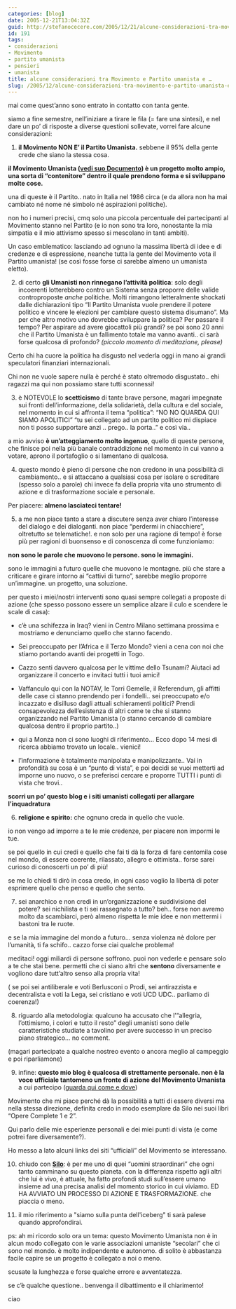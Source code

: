 ```yaml
---
categories: [blog]
date: 2005-12-21T13:04:32Z
guid: http://stefanocecere.com/2005/12/21/alcune-considerazioni-tra-movimento-e-partito-umanista-e/
id: 191
tags:
- considerazioni
- Movimento
- partito umanista
- pensieri
- umanista
title: alcune considerazioni tra Movimento e Partito umanista e …
slug: /2005/12/alcune-considerazioni-tra-movimento-e-partito-umanista-e/
---
```


mai come quest’anno sono entrato in contatto con tanta gente.
  
siamo a fine semestre, nell’iniziare a tirare le fila (= fare una sintesi), e nel dare un po’ di risposte a diverse questioni sollevate, vorrei fare alcune considerazioni:

1) **il Movimento NON E’ il Partito Umanista.** sebbene il 95% della gente crede che siano la stessa cosa.
  
**il Movimento Umanista ([vedi suo Documento](http://stefanocecere.com/wp-content/DocumentodelMovimentoUmanista.rtf)) è un progetto molto ampio, una sorta di “contenitore” dentro il quale prendono forma e si sviluppano molte cose.**
  
una di queste è il Partito.. nato in Italia nel 1986 circa (e da allora non ha mai cambiato né nome né simbolo né aspirazioni politiche).
  
non ho i numeri precisi, cmq solo una piccola percentuale dei partecipanti al Movimento stanno nel Partito (e io non sono tra loro, nonostante la mia simpatia e il mio attivismo spesso si mescolano in tanti ambiti).
  
Un caso emblematico: lasciando ad ognuno la massima libertà di idee e di credenze e di espressione, neanche tutta la gente del Movimento vota il Partito umanista! (se così fosse forse ci sarebbe almeno un umanista eletto).

2) di certo **gli Umanisti non rinnegano l’attività politica**: solo degli incoerenti lotterebbero contro un Sistema senza proporre delle valide controproposte _anche_ politiche. Molti rimangono letteralmente shockati dalle dichiarazioni tipo “Il Partito Umanista vuole prendere il potere politico e vincere le elezioni per cambiare questo sistema disumano”. Ma per che altro motivo uno dovrebbe sviluppare la politica? Per passare il tempo? Per aspirare ad avere giocattoli più grandi? se poi sono 20 anni che il Partito Umanista è un fallimento totale ma vanno avanti.. ci sarà forse qualcosa di profondo? _(piccolo momento di meditazione, please)_
  
Certo chi ha cuore la politica ha disgusto nel vederla oggi in mano ai grandi speculatori finanziari internazionali.
  
Chi non ne vuole sapere nulla è perché è stato oltremodo disgustato.. ehi ragazzi ma qui non possiamo stare tutti sconnessi!

3) è NOTEVOLE lo **scetticismo** di tante brave persone, magari impegnate sui fronti dell’informazione, della solidarietà, della cultura e del sociale, nel momento in cui si affronta il tema “politica”: “NO NO QUARDA QUI SIAMO APOLITICI” “tu sei collegato ad un partito politico mi dispiace non ti posso supportare anzi .. prego.. la porta..” e così via..
  
a mio avviso **è un’atteggiamento molto ingenuo**, quello di queste persone, che finisce poi nella più banale contraddizione nel momento in cui vanno a votare, aprono il portafoglio o si lamentano di qualcosa.

4) questo mondo è pieno di persone che non credono in una possibilità di cambiamento.. e si attaccano a qualsiasi cosa per isolare o screditare (spesso solo a parole) chi invece fa della propria vita uno strumento di azione e di trasformazione sociale e personale.
  
Per piacere: **almeno lasciateci tentare!**

5) a me non piace tanto a stare a discutere senza aver chiaro l’interesse del dialogo e dei dialoganti. non piace “perdermi in chiacchiere”, oltretutto se telematiche!. e non solo per una ragione di tempo! è forse più per ragioni di buonsenso e di conoscenza di come funzioniamo:
  
**non sono le parole che muovono le persone. sono le immagini.**
  
sono le immagini a futuro quelle che muovono le montagne. più che stare a criticare e girare intorno ai “cattivi di turno”, sarebbe meglio proporre un’immagine. un progetto, una soluzione.
  
per questo i miei/nostri interventi sono quasi sempre collegati a proposte di azione (che spesso possono essere un semplice alzare il culo e scendere le scale di casa):
  
- c’è una schifezza in Iraq? vieni in Centro Milano settimana prossima e mostriamo e denunciamo quello che stanno facendo.
  
- Sei preoccupato per l’Africa e il Terzo Mondo? vieni a cena con noi che stiamo portando avanti dei progetti in Togo.
  
- Cazzo senti davvero qualcosa per le vittime dello Tsunami? Aiutaci ad organizzare il concerto e invitaci tutti i tuoi amici!
  
- Vaffanculo qui con la NOTAV, le Torri Gemelle, il Referendum, gli affitti delle case ci stanno prendendo per i fondelli.. sei preoccupato e/o incazzato e disilluso dagli attuali schieramenti politici? Prendi consapevolezza dell’esistenza di altri come te che si stanno organizzando nel Partito Umanista (o stanno cercando di cambiare qualcosa dentro il proprio partito..)
  
- qui a Monza non ci sono luoghi di riferimento… Ecco dopo 14 mesi di ricerca abbiamo trovato un locale.. vienici!
  
- l’informazione è totalmente manipolata e manipolizzante.. Vai in profondità su cosa è un “punto di vista”, e poi decidi se vuoi metterti ad imporne uno nuovo, o se preferisci cercare e proporre TUTTI i punti di vista che trovi..
  
**scorri un po’ questo blog e i siti umanisti collegati per allargare l’inquadratura**

6) **religione e spirito:** che ognuno creda in quello che vuole.
   
io non vengo ad imporre a te le mie credenze, per piacere non impormi le tue.
  
se poi quello in cui credi e quello che fai ti dà la forza di fare centomila cose nel mondo, di essere coerente, rilassato, allegro e ottimista.. forse sarei curioso di conoscerti un po’ di più!
  
se me lo chiedi ti dirò in cosa credo, in ogni caso voglio la libertà di poter esprimere quello che penso e quello che sento.

7) sei anarchico e non credi in un’organizzazione e suddivisione del potere? sei nichilista e ti sei rassegnato a tutto? beh.. forse non avremo molto da scambiarci, però almeno rispetta le mie idee e non mettermi i bastoni tra le ruote.
  
e se la mia immagine del mondo a futuro… senza violenza nè dolore per l’umanità, ti fa schifo.. cazzo forse ciai qualche problema!
  
meditaci! oggi miliardi di persone soffrono. puoi non vederle e pensare solo a te che stai bene. permetti che ci siano altri che **sentono** diversamente e vogliono dare tutt’altro senso alla propria vita!
  
( se poi sei antiliberale e voti Berlusconi o Prodi, sei antirazzista e decentralista e voti la Lega, sei cristiano e voti UCD UDC.. parliamo di coerenza!)

8) riguardo alla metodologia: qualcuno ha accusato che l’“allegria, l’ottimismo, i colori e tutto il resto” degli umanisti sono delle caratteristiche studiate a tavolino per avere successo in un preciso piano strategico… no comment.
  
(magari partecipate a qualche nostreo evento o ancora meglio al campeggio e poi riparliamone)

9) infine: **questo mio blog è qualcosa di strettamente personale. non è la voce ufficiale tantomeno un fronte di azione del Movimento Umanista** a cui partecipo ([guarda qui come e dove](http://stefanocecere.com/umanizzare_la_terra/))
  
Movimento che mi piace perché dà la possibilità a tutti di essere diversi ma nella stessa direzione, definita credo in modo esemplare da Silo nei suoi libri “Opere Complete 1 e 2”.
  
Qui parlo delle mie esperienze personali e dei miei punti di vista (e come potrei fare diversamente?).
  
Ho messo a lato alcuni links dei siti “ufficiali” del Movimento se interessano.

10) chiudo con **[Silo](http://www.silo.net)**: è per me uno di quei “uomini straordinari” che ogni tanto camminano su questo pianeta. con la differenza rispetto agli altri che lui è vivo, è attuale, ha fatto profondi studi sull’essere umano insieme ad una precisa analisi del momento storico in cui viviamo. ED HA AVVIATO UN PROCESSO DI AZIONE E TRASFORMAZIONE. che piaccia o meno.

11) il mio riferimento a "siamo sulla punta dell'iceberg" ti sarà palese quando approfondirai.

ps: ah mi ricordo solo ora un tema: questo Movimento Umanista non è in alcun modo collegato con le varie associazioni umaniste “secolari” che ci sono nel mondo. è molto indipendente e autonomo. di solito è abbastanza facile capire se un progetto è collegato a noi o meno.

scusate la lunghezza e forse qualche errore e avventatezza.
  
se c’è qualche questione.. benvenga il dibattimento e il chiarimento!
  
ciao
